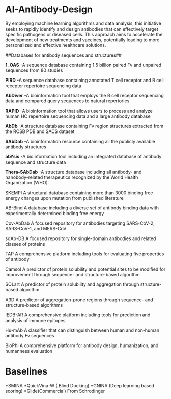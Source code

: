 # AI-Antibody-Design
 By employing machine learning algorithms and data analysis, this initiative seeks to rapidly identify and design antibodies that can effectively target specific pathogens or diseased cells. This approach aims to accelerate the development of new treatments and vaccines, potentially leading to more personalized and effective healthcare solutions.





  

 ##Databases for antibody sequences and structures##

**1. OAS**
-A sequence database containing 1.5 billion paired Fv and unpaired sequences from 80 studies

**PIRD**
-A sequence database containing annotated T cell receptor and B cell receptor repertoire sequencing data

**AbDiver**
-A bioinformation tool that employs the B cell receptor sequencing data and compared query sequences to natural repertories	

**RAPID**
-A bioinformation tool that allows users to process and analyze human HC repertoire sequencing data and a large antibody database	

**AbDb**
-A structure database containing Fv region structures extracted from the RCSB PDB and SACS dataset

**SAbDab**
-A bioinformation resource containing all the publicly available antibody structures

**abYsis**
-A bioinformation tool including an integrated database of antibody sequence and structure data

**Thera-SAbDab**
-A structure database including all antibody- and nanobody-related therapeutics recognized by the World Health Organization (WHO)

SKEMPI	A structural database containing more than 3000 binding free energy changes upon mutation from published literature

AB-Bind	A database including a diverse set of antibody binding data with experimentally determined binding free energy

Cov-AbDab	A focused repository for antibodies targeting SARS-CoV-2, SARS-CoV-1, and MERS-CoV

sdAb-DB	A focused repository for single-domain antibodies and related classes of proteins

TAP	A comprehensive platform including tools for evaluating five properties of antibody

Camsol	A predictor of protein solubility and potential sites to be modified for improvement through sequence- and structure-based algorithm

SOLart	A predictor of protein solubility and aggregation through structure-based algorithm

A3D	A predictor of aggregation-prone regions through sequence- and structure-based algorithms

IEDB-AR	A comprehensive platform including tools for prediction and analysis of immune epitopes



Hu-mAb	A classifier that can distinguish between human and non-human antibody Fv sequences

BioPhi	A comprehensive platform for antibody design, humanization, and humanness evaluation

# Baselines

*SMINA
*QuickVina-W ( Blind Docking)
*GNINA    (Deep learning based scoring)
*Glide(Commercial)  From Schrodinger

